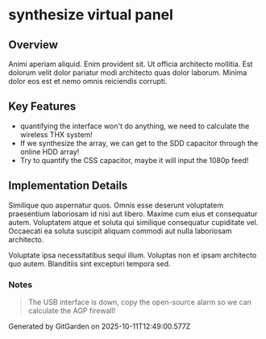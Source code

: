 # synthesize virtual panel

## Overview
Animi aperiam aliquid. Enim provident sit. Ut officia architecto mollitia. Est dolorum velit dolor pariatur modi architecto quas dolor laborum. Minima dolor eos est et nemo omnis reiciendis corrupti.

## Key Features
- quantifying the interface won't do anything, we need to calculate the wireless THX system!
- If we synthesize the array, we can get to the SDD capacitor through the online HDD array!
- Try to quantify the CSS capacitor, maybe it will input the 1080p feed!

## Implementation Details
Similique quo aspernatur quos. Omnis esse deserunt voluptatem praesentium laboriosam id nisi aut libero. Maxime cum eius et consequatur autem. Voluptatem atque et soluta qui similique consequatur cupiditate vel. Occaecati ea soluta suscipit aliquam commodi aut nulla laboriosam architecto.
 Voluptate ipsa necessitatibus sequi illum. Voluptas non et ipsam architecto quo autem. Blanditiis sint excepturi tempora sed.

### Notes
> The USB interface is down, copy the open-source alarm so we can calculate the AGP firewall!

Generated by GitGarden on 2025-10-11T12:49:00.577Z